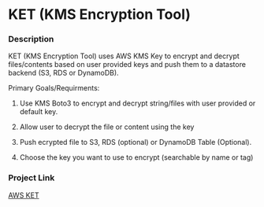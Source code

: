 # KET (KMS Encryption Tool)

### Description

KET (KMS Encryption Tool) uses AWS KMS Key to encrypt and decrypt files/contents based on user provided keys and push them to a datastore backend (S3, RDS or DynamoDB).

Primary Goals/Requirments:
1. Use KMS Boto3 to encrypt and decrypt string/files with user provided or default key.

2. Allow user to decrypt the file or content using the key

3. Push ecrypted file to S3, RDS (optional) or DynamoDB Table (Optional).

4. Choose the key you want to use to encrypt (searchable by name or tag)


### Project Link
[AWS KET](https://github.com/sayefiqb/aws-ket)